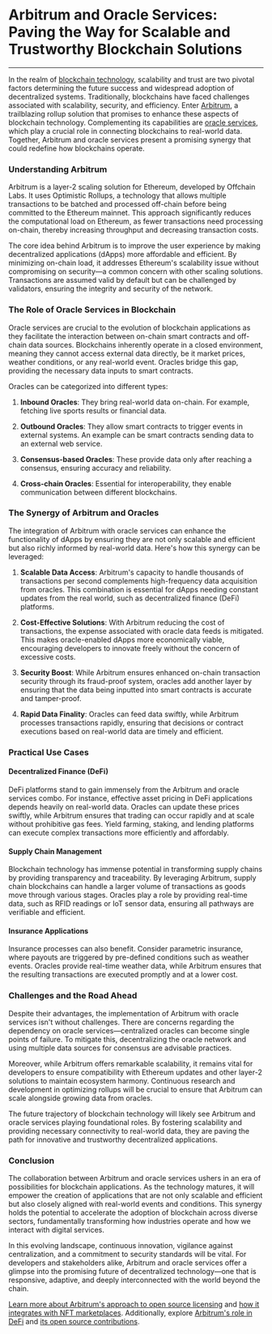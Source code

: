 # Arbitrum and Oracle Services: Paving the Way for Scalable and Trustworthy Blockchain Solutions

---

In the realm of [blockchain technology](https://www.license-token.com/wiki/what-is-blockchain), scalability and trust are two pivotal factors determining the future success and widespread adoption of decentralized systems. Traditionally, blockchains have faced challenges associated with scalability, security, and efficiency. Enter [Arbitrum](https://offchainlabs.com/arbitrum/), a trailblazing rollup solution that promises to enhance these aspects of blockchain technology. Complementing its capabilities are [oracle services](https://www.chainlink.com/), which play a crucial role in connecting blockchains to real-world data. Together, Arbitrum and oracle services present a promising synergy that could redefine how blockchains operate.

### Understanding Arbitrum

Arbitrum is a layer-2 scaling solution for Ethereum, developed by Offchain Labs. It uses Optimistic Rollups, a technology that allows multiple transactions to be batched and processed off-chain before being committed to the Ethereum mainnet. This approach significantly reduces the computational load on Ethereum, as fewer transactions need processing on-chain, thereby increasing throughput and decreasing transaction costs.

The core idea behind Arbitrum is to improve the user experience by making decentralized applications (dApps) more affordable and efficient. By minimizing on-chain load, it addresses Ethereum's scalability issue without compromising on security—a common concern with other scaling solutions. Transactions are assumed valid by default but can be challenged by validators, ensuring the integrity and security of the network.

### The Role of Oracle Services in Blockchain

Oracle services are crucial to the evolution of blockchain applications as they facilitate the interaction between on-chain smart contracts and off-chain data sources. Blockchains inherently operate in a closed environment, meaning they cannot access external data directly, be it market prices, weather conditions, or any real-world event. Oracles bridge this gap, providing the necessary data inputs to smart contracts.

Oracles can be categorized into different types:

1. **Inbound Oracles**: They bring real-world data on-chain. For example, fetching live sports results or financial data.
   
2. **Outbound Oracles**: They allow smart contracts to trigger events in external systems. An example can be smart contracts sending data to an external web service.

3. **Consensus-based Oracles**: These provide data only after reaching a consensus, ensuring accuracy and reliability. 

4. **Cross-chain Oracles**: Essential for interoperability, they enable communication between different blockchains.

### The Synergy of Arbitrum and Oracles

The integration of Arbitrum with oracle services can enhance the functionality of dApps by ensuring they are not only scalable and efficient but also richly informed by real-world data. Here's how this synergy can be leveraged:

1. **Scalable Data Access**: Arbitrum's capacity to handle thousands of transactions per second complements high-frequency data acquisition from oracles. This combination is essential for dApps needing constant updates from the real world, such as decentralized finance (DeFi) platforms.

2. **Cost-Effective Solutions**: With Arbitrum reducing the cost of transactions, the expense associated with oracle data feeds is mitigated. This makes oracle-enabled dApps more economically viable, encouraging developers to innovate freely without the concern of excessive costs.

3. **Security Boost**: While Arbitrum ensures enhanced on-chain transaction security through its fraud-proof system, oracles add another layer by ensuring that the data being inputted into smart contracts is accurate and tamper-proof.

4. **Rapid Data Finality**: Oracles can feed data swiftly, while Arbitrum processes transactions rapidly, ensuring that decisions or contract executions based on real-world data are timely and efficient.

### Practical Use Cases

#### Decentralized Finance (DeFi)

DeFi platforms stand to gain immensely from the Arbitrum and oracle services combo. For instance, effective asset pricing in DeFi applications depends heavily on real-world data. Oracles can update these prices swiftly, while Arbitrum ensures that trading can occur rapidly and at scale without prohibitive gas fees. Yield farming, staking, and lending platforms can execute complex transactions more efficiently and affordably.

#### Supply Chain Management

Blockchain technology has immense potential in transforming supply chains by providing transparency and traceability. By leveraging Arbitrum, supply chain blockchains can handle a larger volume of transactions as goods move through various stages. Oracles play a role by providing real-time data, such as RFID readings or IoT sensor data, ensuring all pathways are verifiable and efficient.

#### Insurance Applications

Insurance processes can also benefit. Consider parametric insurance, where payouts are triggered by pre-defined conditions such as weather events. Oracles provide real-time weather data, while Arbitrum ensures that the resulting transactions are executed promptly and at a lower cost.

### Challenges and the Road Ahead

Despite their advantages, the implementation of Arbitrum with oracle services isn't without challenges. There are concerns regarding the dependency on oracle services—centralized oracles can become single points of failure. To mitigate this, decentralizing the oracle network and using multiple data sources for consensus are advisable practices.

Moreover, while Arbitrum offers remarkable scalability, it remains vital for developers to ensure compatibility with Ethereum updates and other layer-2 solutions to maintain ecosystem harmony. Continuous research and development in optimizing rollups will be crucial to ensure that Arbitrum can scale alongside growing data from oracles.

The future trajectory of blockchain technology will likely see Arbitrum and oracle services playing foundational roles. By fostering scalability and providing necessary connectivity to real-world data, they are paving the path for innovative and trustworthy decentralized applications.

### Conclusion

The collaboration between Arbitrum and oracle services ushers in an era of possibilities for blockchain applications. As the technology matures, it will empower the creation of applications that are not only scalable and efficient but also closely aligned with real-world events and conditions. This synergy holds the potential to accelerate the adoption of blockchain across diverse sectors, fundamentally transforming how industries operate and how we interact with digital services.

In this evolving landscape, continuous innovation, vigilance against centralization, and a commitment to security standards will be vital. For developers and stakeholders alike, Arbitrum and oracle services offer a glimpse into the promising future of decentralized technology—one that is responsive, adaptive, and deeply interconnected with the world beyond the chain.

[Learn more about Arbitrum's approach to open source licensing](https://www.license-token.com/wiki/arbitrum-s-approach-to-open-source-licensing) and [how it integrates with NFT marketplaces](https://www.license-token.com/wiki/arbitrum-nft-marketplace-using-open-source). Additionally, explore [Arbitrum's role in DeFi](https://www.license-token.com/wiki/arbitrum-de-fi) and [its open source contributions](https://www.license-token.com/wiki/arbitrum-open-source-contributions).